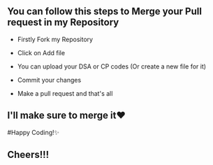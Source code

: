 
## You can follow this steps to Merge your Pull request in my Repository

- Firstly Fork my Repository

- Click on Add file

- You can upload your DSA or CP codes (Or create a new file for it)

- Commit your changes

- Make a pull request and that's all

## I'll make sure to merge it❤

#Happy Coding!✨

## Cheers!!!


